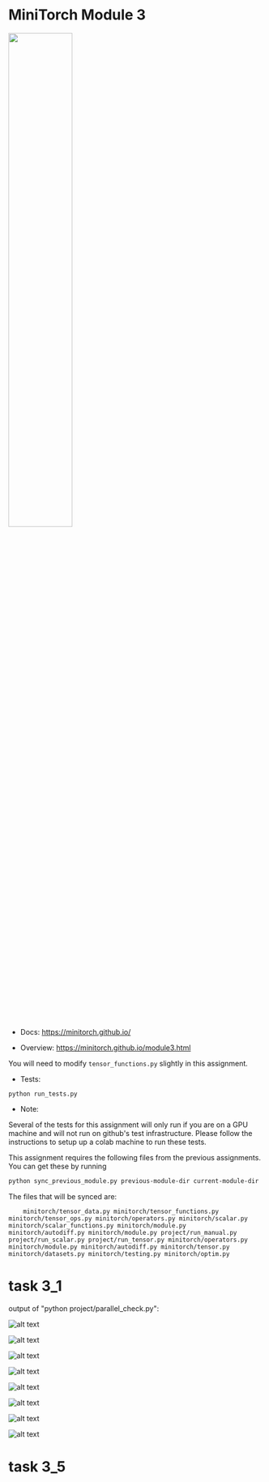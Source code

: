 # MiniTorch Module 3

<img src="https://minitorch.github.io/minitorch.svg" width="50%">

* Docs: https://minitorch.github.io/

* Overview: https://minitorch.github.io/module3.html


You will need to modify `tensor_functions.py` slightly in this assignment.

* Tests:

```
python run_tests.py
```

* Note:

Several of the tests for this assignment will only run if you are on a GPU machine and will not
run on github's test infrastructure. Please follow the instructions to setup up a colab machine
to run these tests.

This assignment requires the following files from the previous assignments. You can get these by running

```bash
python sync_previous_module.py previous-module-dir current-module-dir
```

The files that will be synced are:

        minitorch/tensor_data.py minitorch/tensor_functions.py minitorch/tensor_ops.py minitorch/operators.py minitorch/scalar.py minitorch/scalar_functions.py minitorch/module.py minitorch/autodiff.py minitorch/module.py project/run_manual.py project/run_scalar.py project/run_tensor.py minitorch/operators.py minitorch/module.py minitorch/autodiff.py minitorch/tensor.py minitorch/datasets.py minitorch/testing.py minitorch/optim.py

# task 3_1
output of "python project/parallel_check.py":

![alt text](<Screen Shot 2024-11-18 at 4.46.28 PM.png>)

![alt text](<Screen Shot 2024-11-18 at 4.46.47 PM.png>)

![alt text](<Screen Shot 2024-11-18 at 4.47.53 PM.png>)

![alt text](<Screen Shot 2024-11-18 at 4.48.11 PM.png>)

![alt text](<Screen Shot 2024-11-18 at 4.48.22 PM.png>)

![alt text](<Screen Shot 2024-11-18 at 4.48.33 PM.png>)

![alt text](<Screen Shot 2024-11-18 at 4.48.46 PM.png>)

![alt text](<Screen Shot 2024-11-18 at 4.48.55 PM.png>)

# task 3_5
